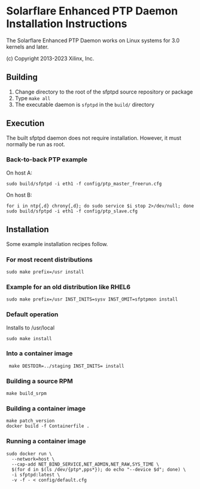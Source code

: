 # Solarflare Enhanced PTP Daemon Installation Instructions

The Solarflare Enhanced PTP Daemon works on Linux systems for 3.0 kernels and
later.

(c) Copyright 2013-2023 Xilinx, Inc.

## Building

1) Change directory to the root of the sfptpd source repository or package
2) Type `make all`
3) The executable daemon is `sfptpd` in the `build/` directory

## Execution

The built sfptpd daemon does not require installation. However, it must
normally be run as root.

### Back-to-back PTP example

On host A:

```
sudo build/sfptpd -i eth1 -f config/ptp_master_freerun.cfg
```

On host B:

```
for i in ntp{,d} chrony{,d}; do sudo service $i stop 2>/dev/null; done
sudo build/sfptpd -i eth1 -f config/ptp_slave.cfg
```

## Installation

Some example installation recipes follow.

### For most recent distributions
``` sudo make prefix=/usr install ```

### Example for an old distribution like RHEL6
``` sudo make prefix=/usr INST_INITS=sysv INST_OMIT=sfptpmon install ```

### Default operation
Installs to /usr/local

``` sudo make install ```

### Into a container image
``` make DESTDIR=../staging INST_INITS= install```

### Building a source RPM
```
make build_srpm
```

### Building a container image
```
make patch_version
docker build -f Containerfile .
```

### Running a container image
```
sudo docker run \
  --network=host \
  --cap-add NET_BIND_SERVICE,NET_ADMIN,NET_RAW,SYS_TIME \
  $(for d in $(ls /dev/{ptp*,pps*}); do echo "--device $d"; done) \
  -i sfptpd:latest \
  -v -f - < config/default.cfg
```
